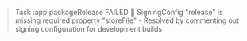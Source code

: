 > Task :app:packageRelease FAILED
 SigningConfig "release" is missing required property "storeFile" - Resolved by commenting out signing configuration for development builds
